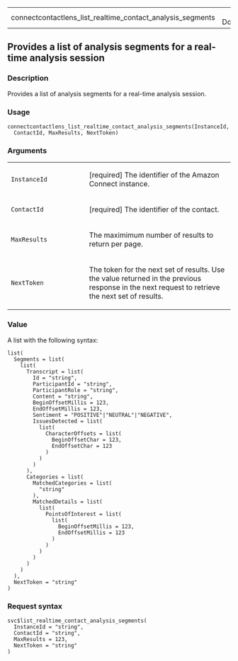 <table style="width: 100%;">
<tbody>
<tr class="odd">
<td>connectcontactlens_list_realtime_contact_analysis_segments</td>
<td style="text-align: right;">R Documentation</td>
</tr>
</tbody>
</table>

## Provides a list of analysis segments for a real-time analysis session

### Description

Provides a list of analysis segments for a real-time analysis session.

### Usage

    connectcontactlens_list_realtime_contact_analysis_segments(InstanceId,
      ContactId, MaxResults, NextToken)

### Arguments

<table>
<colgroup>
<col style="width: 35%" />
<col style="width: 65%" />
</colgroup>
<tbody>
<tr class="odd">
<td><code
id="connectcontactlens_list_realtime_contact_analysis_segments_:_InstanceId">InstanceId</code></td>
<td><p>[required] The identifier of the Amazon Connect
instance.</p></td>
</tr>
<tr class="even">
<td><code
id="connectcontactlens_list_realtime_contact_analysis_segments_:_ContactId">ContactId</code></td>
<td><p>[required] The identifier of the contact.</p></td>
</tr>
<tr class="odd">
<td><code
id="connectcontactlens_list_realtime_contact_analysis_segments_:_MaxResults">MaxResults</code></td>
<td><p>The maximimum number of results to return per page.</p></td>
</tr>
<tr class="even">
<td><code
id="connectcontactlens_list_realtime_contact_analysis_segments_:_NextToken">NextToken</code></td>
<td><p>The token for the next set of results. Use the value returned in
the previous response in the next request to retrieve the next set of
results.</p></td>
</tr>
</tbody>
</table>

### Value

A list with the following syntax:

    list(
      Segments = list(
        list(
          Transcript = list(
            Id = "string",
            ParticipantId = "string",
            ParticipantRole = "string",
            Content = "string",
            BeginOffsetMillis = 123,
            EndOffsetMillis = 123,
            Sentiment = "POSITIVE"|"NEUTRAL"|"NEGATIVE",
            IssuesDetected = list(
              list(
                CharacterOffsets = list(
                  BeginOffsetChar = 123,
                  EndOffsetChar = 123
                )
              )
            )
          ),
          Categories = list(
            MatchedCategories = list(
              "string"
            ),
            MatchedDetails = list(
              list(
                PointsOfInterest = list(
                  list(
                    BeginOffsetMillis = 123,
                    EndOffsetMillis = 123
                  )
                )
              )
            )
          )
        )
      ),
      NextToken = "string"
    )

### Request syntax

    svc$list_realtime_contact_analysis_segments(
      InstanceId = "string",
      ContactId = "string",
      MaxResults = 123,
      NextToken = "string"
    )
